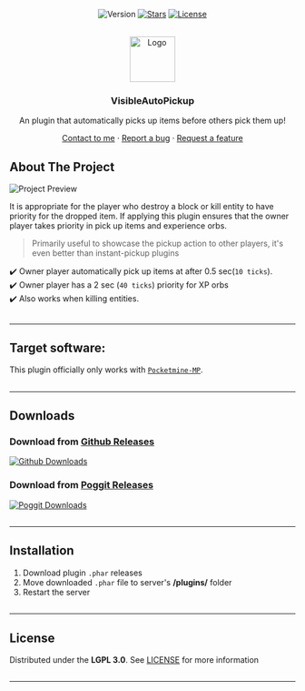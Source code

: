 <!-- PROJECT BADGES -->
<div align="center">

![Version][version-badge]
[![Stars][stars-badge]][stars-url]
[![License][license-badge]][license-url]

</div>


<!-- PROJECT LOGO -->
<br />
<div align="center">
  <img src="https://raw.githubusercontent.com/presentkim-pm/VisibleAutoPickup/main/assets/icon.png" alt="Logo" width="80" height="80">
  <h3>VisibleAutoPickup</h3>
  <p align="center">
    An plugin that automatically picks up items before others pick them up!

[Contact to me][author-discord] · [Report a bug][issues-url] · [Request a feature][issues-url]

  </p>
</div>


<!-- ABOUT THE PROJECT -->

## About The Project

![Project Preview][project-preview]

It is appropriate for the player who destroy a block or kill entity to have priority for the dropped item.
If applying this plugin ensures that the owner player takes priority in pick up items and experience orbs.

> Primarily useful to showcase the pickup action to other players, it's even better than instant-pickup plugins

:heavy_check_mark: Owner player automatically pick up items at after 0.5 sec(`10 ticks`).  
:heavy_check_mark: Owner player has a 2 sec (`40 ticks`) priority for XP orbs  
:heavy_check_mark: Also works when killing entities.

##

-----

## Target software:

This plugin officially only works with [`Pocketmine-MP`](https://github.com/pmmp/PocketMine-MP/).

##

-----

## Downloads

### Download from [Github Releases][releases-url]

[![Github Downloads][release-badge]][releases-url]

###

### Download from [Poggit Releases][poggit-release-url]

[![Poggit Downloads][poggit-downloads-badge]][poggit-release-url]

##

-----

## Installation

1) Download plugin `.phar` releases
2) Move downloaded `.phar` file to server's **/plugins/** folder
3) Restart the server

##

-----

## License

Distributed under the **LGPL 3.0**. See [LICENSE][license-url] for more information

##

-----

[author-discord]: https://discordapp.com/users/345772340279508993

[poggit-ci-badge]: https://poggit.pmmp.io/ci.shield/presentkim-pm/VisibleAutoPickup/VisibleAutoPickup?style=for-the-badge

[poggit-version-badge]: https://poggit.pmmp.io/shield.api/VisibleAutoPickup?style=for-the-badge

[poggit-downloads-badge]: https://poggit.pmmp.io/shield.dl.total/VisibleAutoPickup?style=for-the-badge

[version-badge]: https://img.shields.io/github/v/release/presentkim-pm/VisibleAutoPickup?display_name=tag&style=for-the-badge&label=VERSION

[release-badge]: https://img.shields.io/github/downloads/presentkim-pm/VisibleAutoPickup/total?style=for-the-badge&label=GITHUB%20

[stars-badge]: https://img.shields.io/github/stars/presentkim-pm/VisibleAutoPickup.svg?style=for-the-badge

[license-badge]: https://img.shields.io/github/license/presentkim-pm/VisibleAutoPickup.svg?style=for-the-badge

[poggit-ci-url]: https://poggit.pmmp.io/ci/presentkim-pm/VisibleAutoPickup/VisibleAutoPickup

[poggit-release-url]: https://poggit.pmmp.io/p/VisibleAutoPickup

[stars-url]: https://github.com/presentkim-pm/VisibleAutoPickup/stargazers

[releases-url]: https://github.com/presentkim-pm/VisibleAutoPickup/releases

[issues-url]: https://github.com/presentkim-pm/VisibleAutoPickup/issues

[license-url]: https://github.com/presentkim-pm/VisibleAutoPickup/blob/main/LICENSE

[project-icon]: https://raw.githubusercontent.com/presentkim-pm/VisibleAutoPickup/main/assets/icon.png

[project-preview]: https://raw.githubusercontent.com/presentkim-pm/VisibleAutoPickup/main/assets/preview.gif
